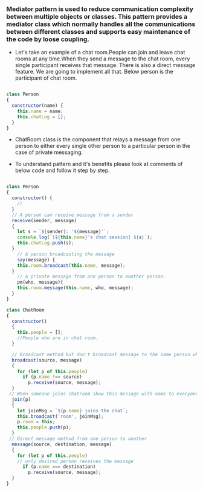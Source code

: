 ### Mediator pattern is used to reduce communication complexity between multiple objects or classes. This pattern provides a mediator class which normally handles all the communications between different classes and supports easy maintenance of the code by loose coupling.

- Let's take an example of a chat room.People can join and leave chat rooms at any time.When they send a message to the chat room, every single participant receives that message. There is also a direct message feature. We are going to implement all that. Below person is the participant of chat room.

```Javascript

class Person
{
  constructor(name) {
    this.name = name;
    this.chatLog = [];
  }
}
```

- ChatRoom class is the component that relays a message from one person to either every single other person to a particular person in the case of private messaging.

- To understand pattern and it's benefits please look at comments of below code and follow it step by step.

```Javascript

class Person
{
  constructor() {
    //
  }
  // A person can receive message from a sender
  receive(sender, message)
  {
    let s = `${sender}: '${message}'`;
    console.log(`[${this.name}'s chat session] ${s}`);
    this.chatLog.push(s);
  }
    // A person broadcasting the message
    say(message) {
    this.room.broadcast(this.name, message);
  }
    // A private message from one person to another person.
    pm(who, message){
    this.room.message(this.name, who, message);
  }
}

class ChatRoom
{
  constructor()
  {
    this.people = [];
    //People who are in chat room.
  }

  // Broadcast method but don't broadcast message to the same person who joined that chat.
  broadcast(source, message)
  {
    for (let p of this.people)
      if (p.name !== source)
        p.receive(source, message);
  }
 // When someone joins chatroom show this message with name to everyone and also add him to list of people
  join(p)
  {
    let joinMsg = `${p.name} joins the chat`;
    this.broadcast('room', joinMsg);
    p.room = this;
    this.people.push(p);
  }
 // Direct message method from one person to another
  message(source, destination, message)
  {
    for (let p of this.people)
    // only desired person receives the message
      if (p.name === destination)
        p.receive(source, message);
  }
}
```
